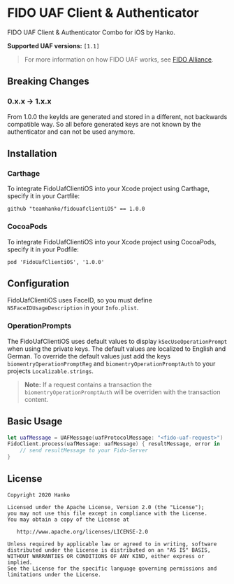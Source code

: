 # FIDO UAF Client & Authenticator

FIDO UAF Client & Authenticator Combo for iOS by Hanko.

**Supported UAF versions:** `[1.1]`

> For more information on how FIDO UAF works, see [FIDO Alliance](https://fidoalliance.org/specifications/download/).

## Breaking Changes

### 0.x.x -> 1.x.x

From 1.0.0 the keyIds are generated and stored in a different, not backwards compatible way. So all before generated keys are not known by the authenticator and can not be used anymore.

## Installation

### Carthage

To integrate FidoUafClientiOS into your Xcode project using Carthage, specify it in your Cartfile:

```
github "teamhanko/fidouafclientiOS" == 1.0.0
```

### CocoaPods

To integrate FidoUafClientiOS into your Xcode project using CocoaPods, specify it in your Podfile:

```
pod 'FidoUafClientiOS', '1.0.0'
```

## Configuration

FidoUafClientiOS uses FaceID, so you must define `NSFaceIDUsageDescription` in your `Info.plist`.

### OperationPrompts

The FidoUafClientiOS uses default values to display `kSecUseOperationPrompt` when using the private keys.
The default values are localized to English and German.
To override the default values just add the keys `biomentryOperationPromptReg` and `biomentryOperationPromptAuth` to your projects `Localizable.strings`.

> **Note:** If a request contains a transaction the `biomentryOperationPromptAuth` will be overriden with the transaction content.

## Basic Usage

```swift
let uafMessage = UAFMessage(uafProtocolMessage: "<fido-uaf-request>")
FidoClient.process(uafMessage: uafMessage) { resultMessage, error in 
	// send resultMessage to your Fido-Server
}
```

## License

	Copyright 2020 Hanko

    Licensed under the Apache License, Version 2.0 (the "License");
    you may not use this file except in compliance with the License.
    You may obtain a copy of the License at

       http://www.apache.org/licenses/LICENSE-2.0

    Unless required by applicable law or agreed to in writing, software
    distributed under the License is distributed on an "AS IS" BASIS,
    WITHOUT WARRANTIES OR CONDITIONS OF ANY KIND, either express or implied.
    See the License for the specific language governing permissions and
    limitations under the License.
